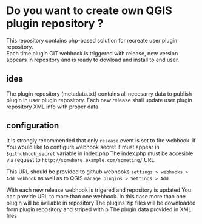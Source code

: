 Do you want to create own QGIS plugin repository ?
===================================================

This repository contains php-based solution for recreate user plugin repository.  
Each time plugin GIT webhook is triggered with release, new version appears in repository and is ready to dowload and install to end user.

idea
-----
The plugin repository (metadata.txt) contains all necesarry data to publish plugin in user plugin repository.
Each new release shall update user plugin repository XML info with proper data. 

configuration
--------------
It is strongly recommended that only `release` event is set to fire webhook.
If You would like to configure webhook secret it must appear in `$githubhook_secret` variable in index.php 
The index.php must be accesible via request to  `http://somwhere.example.com/someting/` URL.

This URL should be provided to github webhooks `settings > webhooks > Add webhook`
as well as to QGIS `manage plugins > Settings > Add`




With each new release webhook is trigered and repository is updated
You can provide URL to more than one webhook. In this case more than one plugin will be aviliable in repository
The plugins zip files will be downloaded from plugin repository and striped with p
The plugin data provided in XML files 

